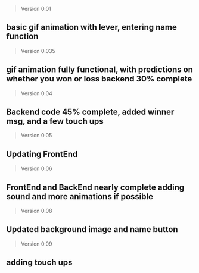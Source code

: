 >Version 0.01 
## basic gif animation with lever, entering name function
>Version 0.035
## gif animation fully functional, with predictions on whether you won or loss backend 30% complete
>Version 0.04 
## Backend code 45% complete, added winner msg, and a few touch ups 
>Version 0.05
## Updating FrontEnd  
>Version 0.06 
## FrontEnd and BackEnd nearly complete adding sound and more animations if possible
>Version 0.08 
## Updated background image and name button
>Version 0.09 
## adding touch ups  
